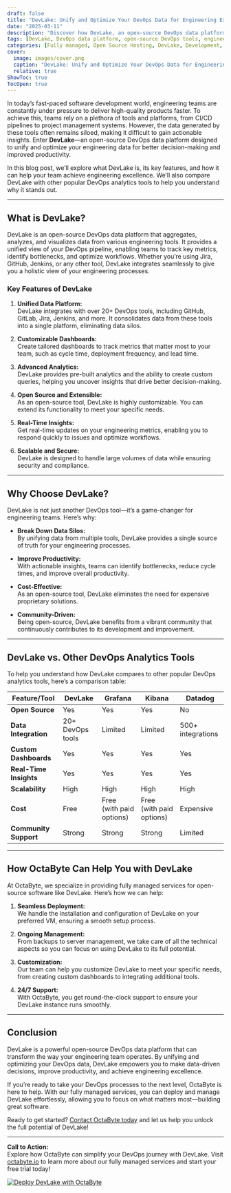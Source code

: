 ```yaml
---
draft: false
title: "DevLake: Unify and Optimize Your DevOps Data for Engineering Excellence"
date: "2025-03-11"
description: "Discover how DevLake, an open-source DevOps data platform, can unify and optimize your engineering data to drive better decision-making, improve productivity, and achieve engineering excellence. Learn how OctaByte can help you deploy and manage DevLake effortlessly."
tags: [DevLake, DevOps data platform, open-source DevOps tools, engineering analytics, OctaByte, managed DevOps services, data unification, engineering productivity, DevOps optimization]
categories: [Fully managed, Open Source Hosting, DevLake, Development, Dev Tools]
cover:
  image: images/cover.png
  caption: "DevLake: Unify and Optimize Your DevOps Data for Engineering Excellence"
  relative: true
ShowToc: true
TocOpen: true
---
```



In today’s fast-paced software development world, engineering teams are constantly under pressure to deliver high-quality products faster. To achieve this, teams rely on a plethora of tools and platforms, from CI/CD pipelines to project management systems. However, the data generated by these tools often remains siloed, making it difficult to gain actionable insights. Enter **DevLake**—an open-source DevOps data platform designed to unify and optimize your engineering data for better decision-making and improved productivity.

In this blog post, we’ll explore what DevLake is, its key features, and how it can help your team achieve engineering excellence. We’ll also compare DevLake with other popular DevOps analytics tools to help you understand why it stands out.

---

## What is DevLake?

DevLake is an open-source DevOps data platform that aggregates, analyzes, and visualizes data from various engineering tools. It provides a unified view of your DevOps pipeline, enabling teams to track key metrics, identify bottlenecks, and optimize workflows. Whether you’re using Jira, GitHub, Jenkins, or any other tool, DevLake integrates seamlessly to give you a holistic view of your engineering processes.

### Key Features of DevLake

1. **Unified Data Platform:**  
   DevLake integrates with over 20+ DevOps tools, including GitHub, GitLab, Jira, Jenkins, and more. It consolidates data from these tools into a single platform, eliminating data silos.

2. **Customizable Dashboards:**  
   Create tailored dashboards to track metrics that matter most to your team, such as cycle time, deployment frequency, and lead time.

3. **Advanced Analytics:**  
   DevLake provides pre-built analytics and the ability to create custom queries, helping you uncover insights that drive better decision-making.

4. **Open Source and Extensible:**  
   As an open-source tool, DevLake is highly customizable. You can extend its functionality to meet your specific needs.

5. **Real-Time Insights:**  
   Get real-time updates on your engineering metrics, enabling you to respond quickly to issues and optimize workflows.

6. **Scalable and Secure:**  
   DevLake is designed to handle large volumes of data while ensuring security and compliance.

---

## Why Choose DevLake?

DevLake is not just another DevOps tool—it’s a game-changer for engineering teams. Here’s why:

- **Break Down Data Silos:**  
   By unifying data from multiple tools, DevLake provides a single source of truth for your engineering processes.

- **Improve Productivity:**  
   With actionable insights, teams can identify bottlenecks, reduce cycle times, and improve overall productivity.

- **Cost-Effective:**  
   As an open-source tool, DevLake eliminates the need for expensive proprietary solutions.

- **Community-Driven:**  
   Being open-source, DevLake benefits from a vibrant community that continuously contributes to its development and improvement.

---

## DevLake vs. Other DevOps Analytics Tools

To help you understand how DevLake compares to other popular DevOps analytics tools, here’s a comparison table:

| Feature/Tool          | DevLake               | Grafana               | Kibana                | Datadog               |
|-----------------------|-----------------------|-----------------------|-----------------------|-----------------------|
| **Open Source**       | Yes                   | Yes                   | Yes                   | No                    |
| **Data Integration**  | 20+ DevOps tools      | Limited               | Limited               | 500+ integrations     |
| **Custom Dashboards** | Yes                   | Yes                   | Yes                   | Yes                   |
| **Real-Time Insights**| Yes                   | Yes                   | Yes                   | Yes                   |
| **Scalability**       | High                  | High                  | High                  | High                  |
| **Cost**              | Free                  | Free (with paid options) | Free (with paid options) | Expensive            |
| **Community Support** | Strong                | Strong                | Strong                | Limited               |

---

## How OctaByte Can Help You with DevLake

At OctaByte, we specialize in providing fully managed services for open-source software like DevLake. Here’s how we can help:

1. **Seamless Deployment:**  
   We handle the installation and configuration of DevLake on your preferred VM, ensuring a smooth setup process.

2. **Ongoing Management:**  
   From backups to server management, we take care of all the technical aspects so you can focus on using DevLake to its full potential.

3. **Customization:**  
   Our team can help you customize DevLake to meet your specific needs, from creating custom dashboards to integrating additional tools.

4. **24/7 Support:**  
   With OctaByte, you get round-the-clock support to ensure your DevLake instance runs smoothly.

---

## Conclusion

DevLake is a powerful open-source DevOps data platform that can transform the way your engineering team operates. By unifying and optimizing your DevOps data, DevLake empowers you to make data-driven decisions, improve productivity, and achieve engineering excellence.

If you’re ready to take your DevOps processes to the next level, OctaByte is here to help. With our fully managed services, you can deploy and manage DevLake effortlessly, allowing you to focus on what matters most—building great software.

Ready to get started? [Contact OctaByte today](https://octabyte.io) and let us help you unlock the full potential of DevLake!

---

**Call to Action:**  
Explore how OctaByte can simplify your DevOps journey with DevLake. Visit [octabyte.io](https://octabyte.io) to learn more about our fully managed services and start your free trial today!

[![Deploy DevLake with OctaByte](/images/deploy-on-octabyte.png)](https://octabyte.io/fully-managed-open-source-services/development/dev-tools/devlake)
